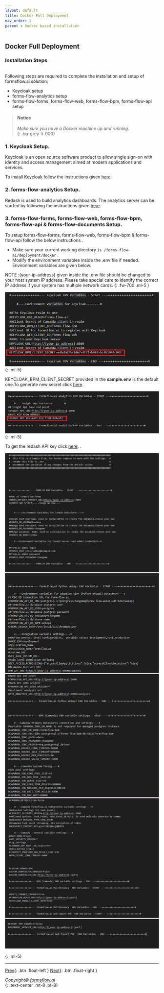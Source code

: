 ```yaml
---
layout: default
title: Docker Full Deployment
nav_order: 2
parent : Docker based installation
---
```


## Docker Full Deployment

### Installation Steps
\
Following steps are required to complete the installation and setup of formsflow.ai solution:  


- Keycloak setup
- forms-flow-analytics setup
- forms-flow-forms ,forms-flow-web, forms-flow-bpm, forms-flow-api setup  

> ####  Notice
> *Make sure you have a Docker machine up and running*.  
{: .bg-grey-lt-000}


### 1. Keycloak Setup.
  Keycloak is an open source software product to allow single sign-on with identity and access management aimed at modern applications and services.

  To install Keycloak follow the instructions given
  <a  href="/just-the-docs/Pages/Docker%20Based/SetUp/KeycloakSetup.html"  target="_blank" > here</a>

### 2. forms-flow-analytics Setup.  
Redash is used to build analytics dashboards. The analytics server can be started by following the instructions given <a href="/just-the-docs/Pages/Docker%20Based/SetUp/Analytics.html" target="_blank" >here</a>.

### 3. forms-flow-forms, forms-flow-web, forms-flow-bpm, forms-flow-api & forms-flow-documents Setup. 
 
 To setup forms-flow-forms, forms-flow-web, forms-flow-bpm & forms-flow-api follow the below instructions .  
  - Make sure your current working directory `is /forms-flow-ai/deployment/docker` .  
  - Modify the environment variables inside the .env file if needed. Environment variables are given below.  

NOTE :{your-ip-address} given inside the .env file should be changed to your host system IP address. Please take special care to identify the correct IP address if your system has multiple network cards.
{: .fw-700 .ml-5    } 

 ![env var](../../assets//DockerFull/clientsecret.png)
 {: .ml-5}
 
 KEYCLOAK_BPM_CLIENT_SECRET provided in the **sample.env** is the default one.To generate new secret click <a href="/just-the-docs/Pages/Docker%20Based/SetUp/Bpm.html" target="_blank" >here</a>.

![analytics var](../../assets//DockerFull/analytics%20var.png)
 {: .ml-5}

To get the redash API key click <a href="/just-the-docs/Pages/Docker%20Based/SetUp/Analytics.html" target="_blank" >here</a>.  .

![analytics var](../../assets//DockerFull/variables2.png)
![analytics var](../../assets//DockerFull/variables3.png)
![analytics var](../../assets//DockerFull/variables4.png)
![analytics var](../../assets//DockerFull/variables5.png)
![analytics var](../../assets//DockerFull/variables6.png)


 {: .ml-5}

--- 

 [Prev](/just-the-docs/Pages/Docker%20Based/QuickInstallation.html){: .btn .float-left }
 [Next](/just-the-docs/Pages/Docker%20Based/IndividualService.html){: .btn .float-right }  
  
  
  *Copyright© [formsflow.ai](https://formsflow.ai/)*   
  {: .text-center .mt-8 .pt-8}
